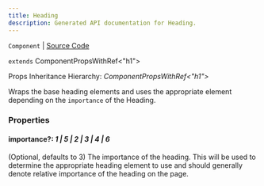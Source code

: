 ```yaml
---
title: Heading
description: Generated API documentation for Heading.
---
```


`Component` | [Source Code](https://github.com/mrCamelCode/jtjs-react/blob/0e141e63e22c212c71ce52ba40f0472cc9028516/lib/components/text/Heading.tsx#L15)

`extends` ComponentPropsWithRef<"h1">

Props Inheritance Hierarchy: _ComponentPropsWithRef<"h1">_

Wraps the base heading elements and uses the appropriate element depending on the `importance` of the Heading.

### Properties

#### importance?: _1 | 5 | 2 | 3 | 4 | 6_

(Optional, defaults to 3) The importance of the heading. This will be used to determine the appropriate
heading element to use and should generally denote relative importance of the heading on the page.